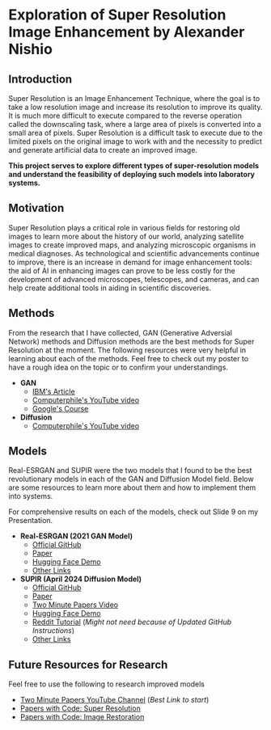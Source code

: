 # Exploration of Super Resolution Image Enhancement by Alexander Nishio

## Introduction
Super Resolution is an Image Enhancement Technique, where the goal is to take a low resolution image and increase its resolution to improve its quality. It is much more difficult to execute compared to the reverse operation called the downscaling task, where a large area of pixels is converted into a small area of pixels. Super Resolution is a difficult task to execute due to the limited pixels on the original image to work with and the necessity to predict and generate artificial data to create an improved image. 

**This project serves to explore different types of super-resolution models and understand the feasibility of deploying such models into laboratory systems.**

## Motivation
Super Resolution plays a critical role in various fields for restoring old images to learn more about the history of our world, analyzing satellite images to create improved maps, and analyzing microscopic organisms in medical diagnoses. As technological and scientific advancements continue to improve, there is an increase in demand for image enhancement tools: the aid of AI in enhancing images can prove to be less costly for the development of advanced microscopes, telescopes, and cameras, and can help create additional tools in aiding in scientific discoveries.

## Methods
From the research that I have collected, GAN (Generative Adversial Network) methods and Diffusion methods are the best methods for Super Resolution at the moment. The following resources were very helpful in learning about each of the methods. Feel free to check out my poster to have a rough idea on the topic or to confirm your understandings.
- **GAN**
  - [IBM's Article](https://developer.ibm.com/articles/generative-adversarial-networks-explained/#introduction-to-gans0)
  - [Computerphile's YouTube video](https://www.youtube.com/watch?v=Sw9r8CL98N0)
  - [Google's Course](https://developers.google.com/machine-learning/gan)
- **Diffusion**
  - [Computerphile's YouTube video](https://www.youtube.com/watch?v=1CIpzeNxIhU)

## Models
Real-ESRGAN and SUPIR were the two models that I found to be the best revolutionary models in each of the GAN and Diffusion Model field. Below are some resources to learn more about them and how to implement them into systems.

For comprehensive results on each of the models, check out Slide 9 on my Presentation.

- **Real-ESRGAN (2021 GAN Model)**
  - [Official GitHub](https://github.com/xinntao/Real-ESRGAN)
  - [Paper](https://arxiv.org/abs/2107.10833)
  - [Hugging Face Demo](https://huggingface.co/spaces/akhaliq/Real-ESRGAN)
  - [Other Links](https://github.com/xinntao/Real-ESRGAN?tab=readme-ov-file#-real-esrgan-training-real-world-blind-super-resolution-with-pure-synthetic-data)
- **SUPIR (April 2024 Diffusion Model)**
  - [Official GitHub](https://github.com/Fanghua-Yu/SUPIR)
  - [Paper](https://arxiv.org/abs/2401.13627)
  - [Two Minute Papers Video](https://www.youtube.com/watch?v=POJ1w8H8OjY)
  - [Hugging Face Demo](https://huggingface.co/spaces/Fabrice-TIERCELIN/SUPIR)
  - [Reddit Tutorial](https://www.reddit.com/r/StableDiffusion/comments/1b37h5z/supir_super_resolution_tutorial_to_run_it_locally/)   (*Might not need because of Updated GitHub Instructions*)
  - [Other Links](https://github.com/Fanghua-Yu/SUPIR?tab=readme-ov-file#cvpr2024-scaling-up-to-excellence-practicing-model-scaling-for-photo-realistic-image-restoration-in-the-wild)

## Future Resources for Research
Feel free to use the following to research improved models
 - [Two Minute Papers YouTube Channel](https://www.youtube.com/@TwoMinutePapers)    (*Best Link to start*)
 - [Papers with Code: Super Resolution](https://paperswithcode.com/task/super-resolution/latest)
 - [Papers with Code: Image Restoration](https://paperswithcode.com/task/image-restoration/latest)
